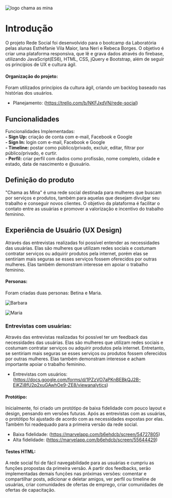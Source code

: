 ![logo chama as mina](./public/images/chama-as-mina-logo.jpg)

# Introdução
  O projeto Rede Social foi desenvolvido para o bootcamp da Laboratória pelas alunas Esthéfanie Vila Maior, Iana Neri e Rebeca Borges. O objetivo é criar uma plataforma responsiva, que lê e grava dados através do firebase, utilizando JavaScript(ES6), HTML, CSS, jQuery e Bootstrap, além de seguir os princípios de UX e cultura ágil.

#### Organização do projeto:
  Foram utilizados princípios da cultura ágil, criando um backlog baseado nas histórias dos usuários.
* Planejamento: (https://trello.com/b/NKFJxdVN/rede-social)

## Funcionalidades
  Funcionalidades Implementadas: <br>
  **- Sign Up:** criação de conta com e-mail, Facebook e Google <br>
  **- Sign In:** login com e-mail, Facebook e Google <br>
  **- Timeline:** postar como público/privado, excluir, editar, filtrar por público/privado, e curtir. <br>
  **- Perfil:** criar perfil com dados como profissão, nome completo, cidade e estado, data de nascimento e @usuário.<br>
 
## Definição do produto
  "Chama as Mina" é uma rede social destinada para mulheres que buscam por serviços e produtos, também para aquelas que desejam divulgar seu trabalho e conseguir novos clientes. O objetivo da plataforma é facilitar o contato entre as usuárias e promover a valorização e incentivo do trabalho feminino.

## Experiência de Usuário (UX Design)
  Através das entrevistas realizadas foi possível entender as necessidades das usuárias. Elas são mulheres que utilizam redes sociais e costumam contratar serviços ou adquirir produtos pela internet, porém elas se sentiriam mais seguras se esses serviços fossem oferecidos por outras mulheres. Elas também demonstram interesse em apoiar o trabalho feminino.

#### Personas:
  Foram criadas duas personas: Betina e Maria.

![Barbara](public/images/Barbara.png)

![Maria](public/images/Maria.png)

### Entrevistas com usuárias:
  Através das entrevistas realizadas foi possível ter um feedback das necessidades das usuárias. Elas são mulheres que utilizam redes sociais e costumam contratar serviços ou adquirir produtos pela internet. Entretanto, se sentiriam mais seguras se esses serviços ou produtos fossem oferecidos por outras mulheres. Elas também demonstram interesse e acham importante apoiar o trabalho feminino.

* Entrevistas com usuários: <br>
(https://docs.google.com/forms/d/1PZzVO7aPKnBEBkQJ2B-EiKZj8fU2p2xuGAwhOe9-ZE8/viewanalytics)

#### Protótipo:

Inicialmente, foi criado um protótipo de baixa fidelidade com pouco layout e design, pensando em versões futuras. Após as entrevistas com as usuárias, o protótipo foi ajustado de acordo com as necessidades expostas por elas. Também foi readequado para a primeira versão da rede social.

* Baixa fidelidade: (https://marvelapp.com/b6ehdcb/screen/54727805)
* Alta fidelidade: (https://marvelapp.com/b6ehdcb/screen/55644429)

#### Testes HTML:
A rede social foi de fácil navegabilidade para as usuárias e cumpriu as funções propostas da primeira versão. A partir dos feedbacks, serão implementadas demais funções nas próximas versões: comentar e compartilhar posts, adicionar e deletar amigos, ver perfil ou timeline de usuárias, criar comunidades de ofertas de emprego, criar comunidades de ofertas de capacitação.